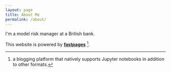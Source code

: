 ```yaml
---
layout: page
title: About Me
permalink: /about/
---
```


I'm a model risk manager at a British bank.

This website is powered by **[fastpages](https://github.com/fastai/fastpages)** [^1].



[^1]:a blogging platform that natively supports Jupyter notebooks in addition to other formats.
